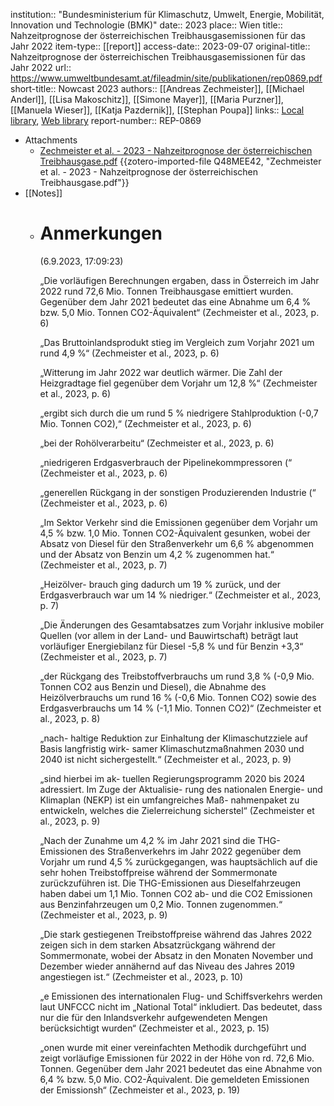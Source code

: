 institution:: "Bundesministerium für Klimaschutz, Umwelt, Energie, Mobilität, Innovation und Technologie (BMK)"
date:: 2023
place:: Wien
title:: Nahzeitprognose der österreichischen Treibhausgasemissionen für das Jahr 2022
item-type:: [[report]]
access-date:: 2023-09-07
original-title:: Nahzeitprognose der österreichischen Treibhausgasemissionen für das Jahr 2022
url:: https://www.umweltbundesamt.at/fileadmin/site/publikationen/rep0869.pdf
short-title:: Nowcast 2023
authors:: [[Andreas Zechmeister]], [[Michael Anderl]], [[Lisa Makoschitz]], [[Simone Mayer]], [[Maria Purzner]], [[Manuela Wieser]], [[Katja Pazdernik]], [[Stephan Poupa]]
links:: [Local library](zotero://select/library/items/8J7DBDNH), [Web library](https://www.zotero.org/users/46463/items/8J7DBDNH)
report-number:: REP-0869

- Attachments
	- [Zechmeister et al. - 2023 - Nahzeitprognose der österreichischen Treibhausgase.pdf](zotero://select/library/items/Q48MEE42) {{zotero-imported-file Q48MEE42, "Zechmeister et al. - 2023 - Nahzeitprognose der österreichischen Treibhausgase.pdf"}}
- [[Notes]]
	- # Anmerkungen 
	   (6.9.2023, 17:09:23)
	  
	  „Die vorläufigen Berechnungen ergaben, dass in Österreich im Jahr 2022 rund 72,6 Mio. Tonnen Treibhausgase emittiert wurden. Gegenüber dem Jahr 2021 bedeutet das eine Abnahme um 6,4 % bzw. 5,0 Mio. Tonnen CO2-Äquivalent“ (Zechmeister et al., 2023, p. 6)
	  
	  „Das Bruttoinlandsprodukt stieg im Vergleich zum Vorjahr 2021 um rund 4,9 %“ (Zechmeister et al., 2023, p. 6)
	  
	  „Witterung im Jahr 2022 war deutlich wärmer. Die Zahl der Heizgradtage fiel gegenüber dem Vorjahr um 12,8 %“ (Zechmeister et al., 2023, p. 6)
	  
	  „ergibt sich durch die um rund 5 % niedrigere Stahlproduktion (-0,7 Mio. Tonnen CO2),“ (Zechmeister et al., 2023, p. 6)
	  
	  „bei der Rohölverarbeitu“ (Zechmeister et al., 2023, p. 6)
	  
	  „niedrigeren Erdgasverbrauch der Pipelinekommpressoren (“ (Zechmeister et al., 2023, p. 6)
	  
	  „generellen Rückgang in der sonstigen Produzierenden Industrie (“ (Zechmeister et al., 2023, p. 6)
	  
	  „Im Sektor Verkehr sind die Emissionen gegenüber dem Vorjahr um 4,5 % bzw. 1,0 Mio. Tonnen CO2-Äquivalent gesunken, wobei der Absatz von Diesel für den Straßenverkehr um 6,6 % abgenommen und der Absatz von Benzin um 4,2 % zugenommen hat.“ (Zechmeister et al., 2023, p. 7)
	  
	  „Heizölver- brauch ging dadurch um 19 % zurück, und der Erdgasverbrauch war um 14 % niedriger.“ (Zechmeister et al., 2023, p. 7)
	  
	  „Die Änderungen des Gesamtabsatzes zum Vorjahr inklusive mobiler Quellen (vor allem in der Land- und Bauwirtschaft) beträgt laut vorläufiger Energiebilanz für Diesel -5,8 % und für Benzin +3,3“ (Zechmeister et al., 2023, p. 7)
	  
	  „der Rückgang des Treibstoffverbrauchs um rund 3,8 % (-0,9 Mio. Tonnen CO2 aus Benzin und Diesel), die Abnahme des Heizölverbrauchs um rund 16 % (-0,6 Mio. Tonnen CO2) sowie des Erdgasverbrauchs um 14 % (-1,1 Mio. Tonnen CO2)“ (Zechmeister et al., 2023, p. 8)
	  
	  „nach- haltige Reduktion zur Einhaltung der Klimaschutzziele auf Basis langfristig wirk- samer Klimaschutzmaßnahmen 2030 und 2040 ist nicht sichergestellt.“ (Zechmeister et al., 2023, p. 9)
	  
	  „sind hierbei im ak- tuellen Regierungsprogramm 2020 bis 2024 adressiert. Im Zuge der Aktualisie- rung des nationalen Energie- und Klimaplan (NEKP) ist ein umfangreiches Maß- nahmenpaket zu entwickeln, welches die Zielerreichung sicherstel“ (Zechmeister et al., 2023, p. 9)
	  
	  „Nach der Zunahme um 4,2 % im Jahr 2021 sind die THG-Emissionen des Straßenverkehrs im Jahr 2022 gegenüber dem Vorjahr um rund 4,5 % zurückgegangen, was hauptsächlich auf die sehr hohen Treibstoffpreise während der Sommermonate zurückzuführen ist. Die THG-Emissionen aus Dieselfahrzeugen haben dabei um 1,1 Mio. Tonnen CO2 ab- und die CO2 Emissionen aus Benzinfahrzeugen um 0,2 Mio. Tonnen zugenommen.“ (Zechmeister et al., 2023, p. 9)
	  
	  „Die stark gestiegenen Treibstoffpreise während das Jahres 2022 zeigen sich in dem starken Absatzrückgang während der Sommermonate, wobei der Absatz in den Monaten November und Dezember wieder annähernd auf das Niveau des Jahres 2019 angestiegen ist.“ (Zechmeister et al., 2023, p. 10)
	  
	  „e Emissionen des internationalen Flug- und Schiffsverkehrs werden laut UNFCCC nicht im „National Total“ inkludiert. Das bedeutet, dass nur die für den Inlandsverkehr aufgewendeten Mengen berücksichtigt wurden“ (Zechmeister et al., 2023, p. 15)
	  
	  „onen wurde mit einer vereinfachten Methodik durchgeführt und zeigt vorläufige Emissionen für 2022 in der Höhe von rd. 72,6 Mio. Tonnen. Gegenüber dem Jahr 2021 bedeutet das eine Abnahme von 6,4 % bzw. 5,0 Mio. CO2-Äquivalent. 
	  Die gemeldeten Emissionen der Emissionsh“ (Zechmeister et al., 2023, p. 19)